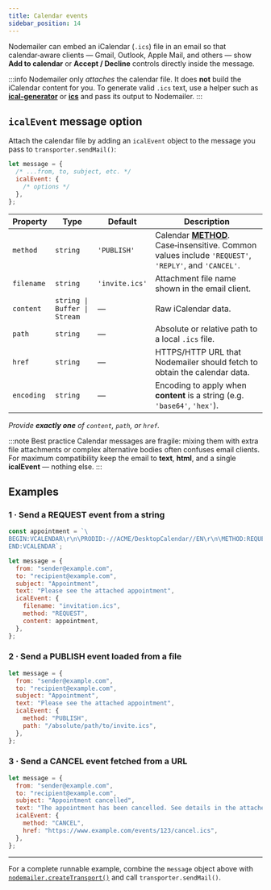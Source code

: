 ```yaml
---
title: Calendar events
sidebar_position: 14
---
```


Nodemailer can embed an iCalendar (`.ics`) file in an email so that calendar‑aware clients — Gmail, Outlook, Apple Mail, and others — show **Add to calendar** or **Accept / Decline** controls directly inside the message.

:::info
Nodemailer only _attaches_ the calendar file. It does **not** build the iCalendar content for you. To generate valid `.ics` text, use a helper such as **[ical‑generator](https://www.npmjs.com/package/ical-generator)** or **[ics](https://www.npmjs.com/package/ics)** and pass its output to Nodemailer.
:::

## `icalEvent` message option

Attach the calendar file by adding an `icalEvent` object to the message you pass to `transporter.sendMail()`:

```javascript
let message = {
  /* ...from, to, subject, etc. */
  icalEvent: {
    /* options */
  },
};
```

| Property   | Type                         | Default        | Description                                                                                                                                                |
| ---------- | ---------------------------- | -------------- | ---------------------------------------------------------------------------------------------------------------------------------------------------------- |
| `method`   | `string`                     | `'PUBLISH'`    | Calendar [**METHOD**](https://www.rfc-editor.org/rfc/rfc5546#section-1.4). Case‑insensitive. Common values include `'REQUEST'`, `'REPLY'`, and `'CANCEL'`. |
| `filename` | `string`                     | `'invite.ics'` | Attachment file name shown in the email client.                                                                                                            |
| `content`  | `string \| Buffer \| Stream` | —              | Raw iCalendar data.                                                                                                                                        |
| `path`     | `string`                     | —              | Absolute or relative path to a local `.ics` file.                                                                                                          |
| `href`     | `string`                     | —              | HTTPS/HTTP URL that Nodemailer should fetch to obtain the calendar data.                                                                                   |
| `encoding` | `string`                     | —              | Encoding to apply when **content** is a string (e.g. `'base64'`, `'hex'`).                                                                                 |

_Provide **exactly one** of `content`, `path`, or `href`._

:::note Best practice
Calendar messages are fragile: mixing them with extra file attachments or complex alternative bodies often confuses email clients. For maximum compatibility keep the email to **text**, **html**, and a single **icalEvent** — nothing else.
:::

## Examples

### 1 · Send a **REQUEST** event from a string

```javascript
const appointment = `\
BEGIN:VCALENDAR\r\n\PRODID:-//ACME/DesktopCalendar//EN\r\n\METHOD:REQUEST\r\n\...
END:VCALENDAR`;

let message = {
  from: "sender@example.com",
  to: "recipient@example.com",
  subject: "Appointment",
  text: "Please see the attached appointment",
  icalEvent: {
    filename: "invitation.ics",
    method: "REQUEST",
    content: appointment,
  },
};
```

### 2 · Send a **PUBLISH** event loaded from a file

```javascript
let message = {
  from: "sender@example.com",
  to: "recipient@example.com",
  subject: "Appointment",
  text: "Please see the attached appointment",
  icalEvent: {
    method: "PUBLISH",
    path: "/absolute/path/to/invite.ics",
  },
};
```

### 3 · Send a **CANCEL** event fetched from a URL

```javascript
let message = {
  from: "sender@example.com",
  to: "recipient@example.com",
  subject: "Appointment cancelled",
  text: "The appointment has been cancelled. See details in the attached calendar update.",
  icalEvent: {
    method: "CANCEL",
    href: "https://www.example.com/events/123/cancel.ics",
  },
};
```

---

For a complete runnable example, combine the `message` object above with [`nodemailer.createTransport()`](../usage/index.md#quick-example) and call `transporter.sendMail()`.
